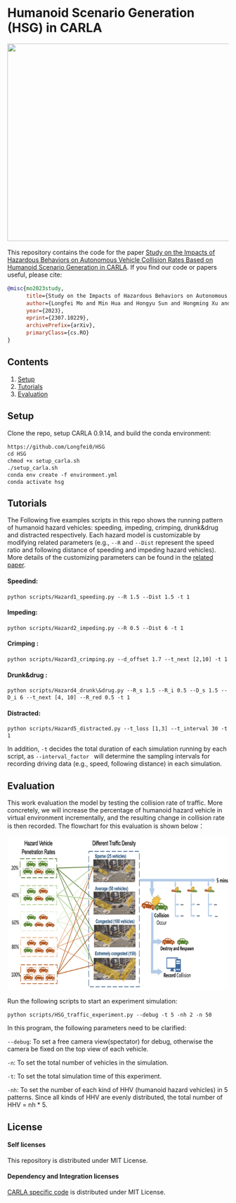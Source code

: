# Humanoid Scenario Generation (HSG) in CARLA

<img src="figures/demo.gif" width="800" height="450">

This repository contains the code for the paper [Study on the Impacts of Hazardous Behaviors on Autonomous Vehicle Collision Rates Based on Humanoid Scenario Generation in CARLA](https://arxiv.org/abs/2307.10229). If you find our code or papers useful, please cite:

```bibtex
@misc{mo2023study,
      title={Study on the Impacts of Hazardous Behaviors on Autonomous Vehicle Collision Rates Based on Humanoid Scenario Generation in CARLA}, 
      author={Longfei Mo and Min Hua and Hongyu Sun and Hongming Xu and Bin Shuai and Quan Zhou},
      year={2023},
      eprint={2307.10229},
      archivePrefix={arXiv},
      primaryClass={cs.RO}
}
```

## Contents

1. [Setup](#setup)
2. [Tutorials](#dataset-and-training)
3. [Evaluation](#evaluation)


## Setup

Clone the repo, setup CARLA 0.9.14, and build the conda environment:

```Shell
https://github.com/Longfei0/HSG
cd HSG
chmod +x setup_carla.sh
./setup_carla.sh
conda env create -f environment.yml
conda activate hsg
```

## Tutorials
The Following five examples scripts in this repo shows the running pattern of humanoid hazard vehicles: speeding, impeding, crimping, drunk&drug and distracted respectively. Each hazard model is customizable by modifying related parameters (e.g., `--R` and `--Dist` represent the speed ratio and following distance of speeding and impeding hazard vehicles). More details of the customizing parameters can be found in the [related paper]((https://arxiv.org/abs/2307.10229)). 

#### Speedind:

```Shell
python scripts/Hazard1_speeding.py --R 1.5 --Dist 1.5 -t 1
```

#### Impeding:

```Shell
python scripts/Hazard2_impeding.py --R 0.5 --Dist 6 -t 1
```

#### Crimping :

```Shell
python scripts/Hazard3_crimping.py --d_offset 1.7 --t_next [2,10] -t 1
```

#### Drunk&drug :

```Shell
python scripts/Hazard4_drunk\&drug.py --R_s 1.5 --R_i 0.5 --D_s 1.5 --D_i 6 --t_next [4, 10] --R_red 0.5 -t 1
```

#### Distracted:

```Shell
python scripts/Hazard5_distracted.py --t_loss [1,3] --t_interval 30 -t 1
```

In addition,  `-t` decides the total duration of each simulation running by each script, as `--interval_factor ` will determine the sampling intervals for recording driving data (e.g., speed, following distance) in each simulation. 

## Evaluation

This work evaluation the model by testing the collision rate of traffic. More concretely, we will increase the percentage of humanoid hazard vehicle in virtual environment incrementally, and the resulting change in collision rate is then recorded. The flowchart for this evaluation is shown below：

<img src="figures/experiment.png" width="800" height="350">



Run the following scripts to start an experiment simulation:

```shell
python scripts/HSG_traffic_experiment.py --debug -t 5 -nh 2 -n 50
```

In this program, the following parameters need to be clarified:

`--debug`: To set a free camera view(spectator) for debug, otherwise the camera be fixed on the top view of each vehicle.

`-n`: To set the total number of vehicles in the simulation.

`-t`: To set the total simulation time of this experiment.

`-nh`: To set the number of each kind of HHV (humanoid hazard vehicles) in 5 patterns. Since all kinds of HHV are evenly distributed, the total number of HHV = nh * 5.



## License 

#### Self licenses

This repository is distributed under MIT License.

#### Dependency and Integration licenses

[CARLA specific code](https://github.com/carla-simulator/carla) is distributed under MIT License.
